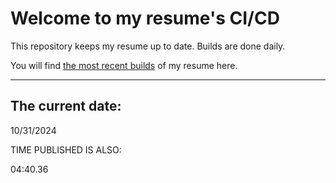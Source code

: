 # Welcome to my resume's CI/CD
This repository keeps my resume up to date. Builds are done daily.
  
You will find [the most recent builds](output/) of my resume here.
* * *
 
## The current date:  
 10/31/2024 
   
  
  
 TIME PUBLISHED IS ALSO: 
  
 04:40.36 
  
  
